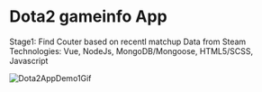 # Dota2 gameinfo App 

Stage1: Find Couter based on recentl matchup Data from Steam
Technologies: Vue, NodeJs, MongoDB/Mongoose, HTML5/SCSS, Javascript  

![Dota2AppDemo1Gif](https://user-images.githubusercontent.com/52475057/185753618-e49bfe96-1627-4fbb-90da-a6c201cd747d.gif)

